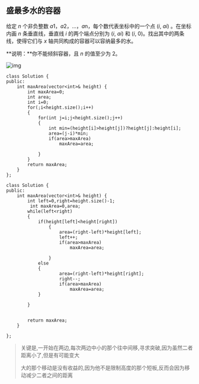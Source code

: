 ## 盛最多水的容器



给定 *n* 个非负整数 *a*1，*a*2，...，*a*n，每个数代表坐标中的一个点 (*i*, *ai*) 。在坐标内画 *n* 条垂直线，垂直线 *i* 的两个端点分别为 (*i*, *ai*) 和 (*i*, 0)。找出其中的两条线，使得它们与 *x* 轴共同构成的容器可以容纳最多的水。

**说明：**你不能倾斜容器，且 *n* 的值至少为 2。

 ![img](https://aliyun-lc-upload.oss-cn-hangzhou.aliyuncs.com/aliyun-lc-upload/uploads/2018/07/25/question_11.jpg) 

```
class Solution {
public:
    int maxArea(vector<int>& height) {
        int maxArea=0;
        int area;
        int i=0;
        for(;i<height.size();i++)
        {
            for(int j=i;j<height.size();j++)
            {
                int min=(height[i]>height[j])?height[j]:height[i];
                area=(j-i)*min;
                if(area>maxArea)
                    maxArea=area;
            
            }
        }
        return maxArea;
    }
};
```

```
class Solution {
public:
    int maxArea(vector<int>& height) {
        int left=0,right=height.size()-1;
         int maxArea=0,area;  
        while(left<right)
        {
            if(height[left]<height[right])
                {
                    area=(right-left)*height[left];
                    left++;
                    if(area>maxArea)
                        maxArea=area;
                    
                }
            else 
            {
                    area=(right-left)*height[right];
                    right--;
                    if(area>maxArea)
                        maxArea=area;
            }
                
        }
            
        
        return maxArea;
    }

};
```

>
>
>关键是,一开始在两边,每次两边中小的那个往中间移,寻求突破,因为虽然二者距离小了,但是有可能变大
>
>大的那个移动是没有收益的,因为他不是限制高度的那个短板,反而会因为移动减少二者之间的距离
